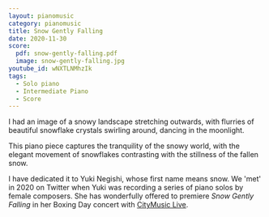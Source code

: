 ```yaml
---
layout: pianomusic
category: pianomusic
title: Snow Gently Falling
date: 2020-11-30
score:
  pdf: snow-gently-falling.pdf
  image: snow-gently-falling.jpg
youtube_id: wNXTLNMhzIk
tags:
  - Solo piano
  - Intermediate Piano
  - Score
---
```


I had an image of a snowy landscape stretching outwards, with flurries of beautiful snowflake crystals swirling around, dancing in the moonlight. 

This piano piece captures the tranquility of the snowy world, with the elegant movement of snowflakes contrasting with the stillness of the fallen snow.

I have dedicated it to Yuki Negishi, whose first name means snow. We 'met' in 2020 on Twitter when Yuki was recording a series of piano solos by female composers. She has wonderfully offered to premiere *Snow Gently Falling* in her Boxing Day concert with [CityMusic Live](https://www.ticketsource.co.uk/citymusiclive/yuki-negishi-schumann-ginastera/e-ybojgk).


